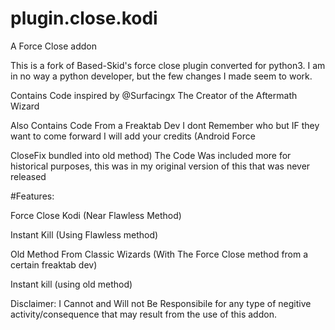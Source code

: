 # plugin.close.kodi
A Force Close addon 

This is a fork of Based-Skid's force close plugin converted for python3.
I am in no way a python developer, but the few changes I made seem to work.

Contains Code inspired by @Surfacingx The Creator of the Aftermath Wizard

Also Contains Code From a Freaktab Dev I dont Remember who but IF they want to come forward I will add your credits (Android Force 

CloseFix bundled into old method) The Code Was included more for historical purposes, this was in my original version of this that was never released 

#Features:

Force Close Kodi (Near Flawless Method)

Instant Kill (Using Flawless method)

Old Method From Classic Wizards (With The Force Close method from a certain freaktab dev)

Instant kill (using old method)


Disclaimer: I Cannot and Will not Be Responsibile for any type of negitive activity/consequence that may result from the use of this addon.
